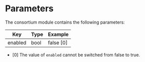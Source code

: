 <!--
order: 7
-->

# Parameters

The consortium module contains the following parameters:

| Key     | Type | Example   |
| ------- | ---- | --------- |
| enabled | bool | false [0] |

* [0] The value of `enabled` cannot be switched from false to true.
